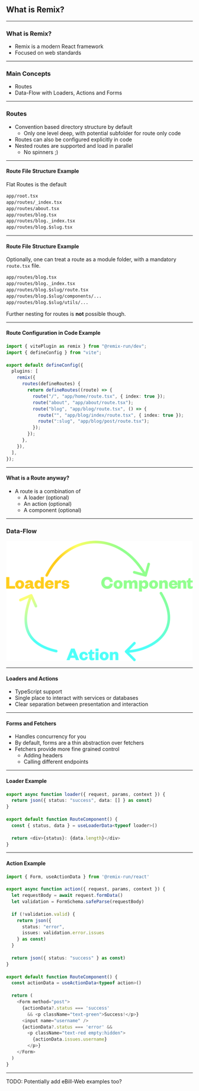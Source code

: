 ## What is Remix?

---

### What is Remix?

- Remix is a modern React framework
- Focused on web standards

---

### Main Concepts

- Routes
- Data-Flow with Loaders, Actions and Forms

---

### Routes

- Convention based directory structure by default
  - Only one level deep, with potential subfolder for route only code
- Routes can also be configured explicitly in code
- Nested routes are supported and load in parallel
  - No spinners ;)

---

#### Route File Structure Example

Flat Routes is the default

```txt [1|2|3|4-6]
app/root.tsx
app/routes/_index.tsx
app/routes/about.tsx
app/routes/blog.tsx
app/routes/blog._index.tsx
app/routes/blog.$slug.tsx
```

---

#### Route File Structure Example

Optionally, one can treat a route as a module folder, with a mandatory `route.tsx` file.

```txt [3-5]
app/routes/blog.tsx
app/routes/blog._index.tsx
app/routes/blog.$slug/route.tsx
app/routes/blog.$slug/components/...
app/routes/blog.$slug/utils/...
```

Further nesting for routes is **not** possible though.

---

#### Route Configuration in Code Example

```typescript [4-19]
import { vitePlugin as remix } from "@remix-run/dev";
import { defineConfig } from "vite";

export default defineConfig({
  plugins: [
    remix({
      routes(defineRoutes) {
        return defineRoutes((route) => {
          route("/", "app/home/route.tsx", { index: true });
          route("about", "app/about/route.tsx");
          route("blog", "app/blog/route.tsx", () => {
            route("", "app/blog/index/route.tsx", { index: true });
            route(":slug", "app/blog/post/route.tsx");
          });
        });
      },
    }),
  ],
});
```

---

#### What is a Route anyway?

- A route is a combination of
  - A loader (optional)
  - An action (optional)
  - A component (optional)

---

### Data-Flow

![Remix Data-Flow](../assets/remix-dataflow.png)

---

#### Loaders and Actions

- TypeScript support
- Single place to interact with services or databases
- Clear separation between presentation and interaction

---

#### Forms and Fetchers

- Handles concurrency for you
- By default, forms are a thin abstraction over fetchers
- Fetchers provide more fine grained control
  - Adding headers
  - Calling different endpoints

---

#### Loader Example

```typescript [1-3|5-9]
export async function loader({ request, params, context }) {
  return json({ status: "success", data: [] } as const)
}

export default function RouteComponent() {
  const { status, data } = useLoaderData<typeof loader>()

  return <div>{status}: {data.length}</div>
}
```

---

#### Action Example

```typescript [3-15|17-31]
import { Form, useActionData } from '@remix-run/react'

export async function action({ request, params, context }) {
  let requestBody = await request.formData()
  let validation = FormSchema.safeParse(requestBody)

  if (!validation.valid) {
    return json({
      status: "error",
      issues: validation.error.issues
    } as const)
  }

  return json({ status: "success" } as const)
}

export default function RouteComponent() {
  const actionData = useActionData<typeof action>()

  return (
    <Form method="post">
      {actionData?.status === 'success'
        && <p className="text-green">Success!</p>}
      <input name="username" />
      {actionData?.status === 'error' &&
        <p className="text-red empty:hidden">
          {actionData.issues.username}
        </p>}
    </Form>
  )
}
```

---

TODO: Potentially add eBill-Web examples too?
